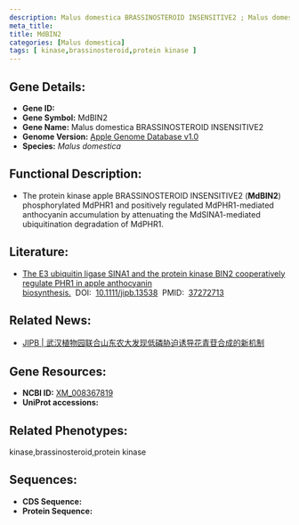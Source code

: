 ```yaml
---
description: Malus domestica BRASSINOSTEROID INSENSITIVE2 ; Malus domestica
meta_title:
title: MdBIN2
categories: [Malus domestica]
tags: [ kinase,brassinosteroid,protein kinase ]
---
```


## Gene Details:
- **Gene ID:**	[]()
- **Gene Symbol:** MdBIN2
- **Gene Name:** Malus domestica BRASSINOSTEROID INSENSITIVE2
- **Genome Version:** [Apple Genome Database v1.0]()
- **Species:** *Malus domestica*

## Functional Description:
   - The protein kinase apple BRASSINOSTEROID INSENSITIVE2 (**MdBIN2**) phosphorylated MdPHR1 and positively regulated MdPHR1-mediated anthocyanin accumulation by attenuating the MdSINA1-mediated ubiquitination degradation of MdPHR1. 

## Literature:
   - [The E3 ubiquitin ligase SINA1 and the protein kinase BIN2 cooperatively regulate PHR1 in apple anthocyanin biosynthesis.]( https://onlinelibrary.wiley.com/doi/10.1111/jipb.13538)&nbsp;&nbsp;DOI:&nbsp;&nbsp;[10.1111/jipb.13538](https://onlinelibrary.wiley.com/doi/10.1111/jipb.13538)&nbsp;&nbsp;PMID:&nbsp;&nbsp;[37272713](https://pubmed.ncbi.nlm.nih.gov/37272713/)

## Related News:
   - [JIPB | 武汉植物园联合山东农大发现低磷胁迫诱导花青苷合成的新机制](https://mp.weixin.qq.com/s/6f2-30A3Hl55wD1H4VZ0qQ)

## Gene Resources:
- **NCBI ID:** [XM_008367819](https://www.ncbi.nlm.nih.gov/gene/?term=XM_008367819)
- **UniProt accessions:** [](https://www.uniprot.org/uniprotkb//entry)

## Related Phenotypes:
kinase,brassinosteroid,protein kinase

## Sequences:
- **CDS Sequence:**
- **Protein Sequence:**
